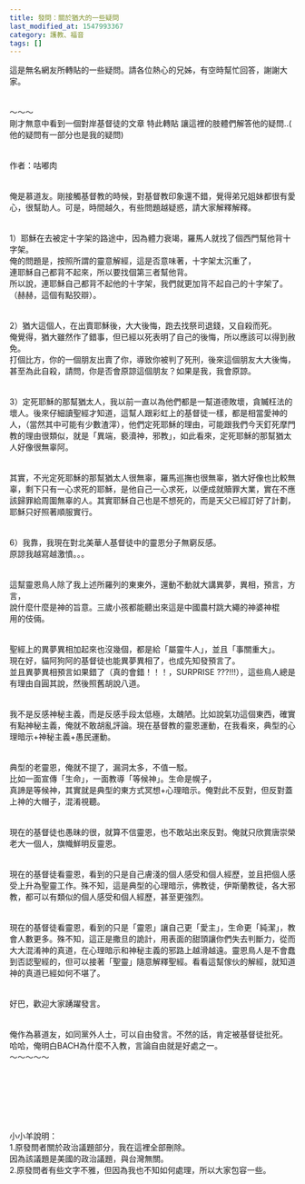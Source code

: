 ```yaml
---
title: 發問：關於猶大的一些疑問
last_modified_at: 1547993367
category: 護教、福音
tags: []
---
```


這是無名網友所轉貼的一些疑問。請各位熱心的兄姊，有空時幫忙回答，謝謝大家。<br><!--more--><br><br>～～～<br>剛才無意中看到一個對岸基督徒的文章 特此轉貼 讓這裡的肢體們解答他的疑問..( 他的疑問有一部分也是我的疑問)<br><br><br>作者：咕嘟肉 <br><br><br>俺是慕道友。剛接觸基督教的時候，對基督教印象還不錯，覺得弟兄姐妹都很有愛心，很幫助人。可是，時間越久，有些問題越疑惑，請大家解釋解釋。<br><br><br>1）耶穌在去被定十字架的路途中，因為體力衰竭，羅馬人就找了個西門幫他背十字架。<br>俺的問題是，按照所謂的靈意解經，這是否意味著，十字架太沉重了，<br>連耶穌自己都背不起來，所以要找個第三者幫他背。<br>所以說，連耶穌自己都背不起他的十字架，我們就更加背不起自己的十字架了。（赫赫，這個有點狡辯）。<br><br><br>2）猶大這個人，在出賣耶穌後，大大後悔，跑去找祭司退錢，又自殺而死。<br>俺覺得，猶大雖然作了錯事，但已經以死表明了自己的後悔，所以應該可以得到赦免。<br>打個比方，你的一個朋友出賣了你，導致你被判了死刑，後來這個朋友大大後悔，甚至為此自殺，請問，你是否會原諒這個朋友？如果是我，我會原諒。<br><br><br>3）定死耶穌的那幫猶太人，我以前一直以為他們都是一幫道德敗壞，貪贓枉法的壞人。後來仔細讀聖經才知道，這幫人跟彩虹上的基督徒一樣，都是相當愛神的人，（當然其中可能有少數渣滓），他們定死耶穌的理由，可能跟我們今天釘死摩門教的理由很類似，就是「異端，褻瀆神，邪教」，如此看來，定死耶穌的那幫猶太人好像很無辜阿。<br><br><br>其實，不光定死耶穌的那幫猶太人很無辜，羅馬巡撫也很無辜，猶大好像也比較無辜，剩下只有一心求死的耶穌，是他自己一心求死，以便成就贖罪大業，實在不應該歸罪給周圍無辜的人。其實耶穌自己也是不想死的，而是天父已經訂好了計劃，耶穌只好照著順服實行。<br><br><br>6）我靠，我現在對北美華人基督徒中的靈恩分子無窮反感。<br>原諒我越寫越激憤。。。<br><br><br>這幫靈恩鳥人除了我上述所羅列的東東外，還動不動就大講異夢，異相，預言，方言，<br>說什麼什麼是神的旨意。三歲小孩都能聽出來這是中國農村跳大繩的神婆神棍<br>用的伎倆。<br><br><br>聖經上的異夢異相加起來也沒幾個，都是給「屬靈牛人」，並且「事關重大」。<br>現在好，貓阿狗阿的基督徒也能異夢異相了，也成先知發預言了。<br>並且異夢異相預言如果錯了（真的會錯！！！，SURPRISE ???!!!），這些鳥人總是有理由自圓其說，然後照舊胡說八道。<br><br><br>我不是反感神秘主義，而是反感手段太低極，太醜陋。比如說氣功這個東西，確實有點神秘主義，俺就不敢胡亂評論。現在基督教的靈恩運動，在我看來，典型的心理暗示+神秘主義+愚民運動。<br><br><br>典型的老靈恩，俺就不提了，漏洞太多，不值一駁。<br>比如一面宣傳「生命」，一面教導「等候神」。生命是幌子，<br>真諦是等候神，其實就是典型的東方式冥想+心理暗示。俺對此不反對，但反對蓋上神的大帽子，混淆視聽。<br><br><br>現在的基督徒也愚昧的很，就算不信靈恩，也不敢站出來反對。俺就只欣賞唐崇榮老大一個人，旗幟鮮明反靈恩。<br><br><br>現在的基督徒看靈恩，看到的只是自己膚淺的個人感受和個人經歷，並且把個人感受上升為聖靈工作。殊不知，這是典型的心理暗示，佛教徒，伊斯蘭教徒，各大邪教，都可以有類似的個人感受和個人經歷，甚至更強烈。<br><br><br>現在的基督徒看靈恩，看到的只是「靈恩」讓自己更「愛主」，生命更「純潔」，教會人數更多。殊不知，這正是撒旦的詭計，用表面的甜頭讓你們失去判斷力，從而大大混淆神的真道，在心理暗示和神秘主義的邪路上越滑越遠。靈恩鳥人是不會蠢到否認聖經的，但可以接著「聖靈」隨意解釋聖經。看看這幫傢伙的解經，就知道神的真道已經如何不堪了。<br><br><br>好巴，歡迎大家踴躍發言。<br><br><br>俺作為慕道友，如同黨外人士，可以自由發言。不然的話，肯定被基督徒批死。<br>哈哈，俺明白BACH為什麼不入教，言論自由就是好處之一。<br>～～～～～<br><br><br><br><br><br><br><br>小小羊說明：<br>1.原發問者關於政治議題部分，我在這裡全部刪除。<br>因為該議題是美國的政治議題，與台灣無關。<br>2.原發問者有些文字不雅，但因為我也不知如何處理，所以大家包容一些。<br><br><br>
